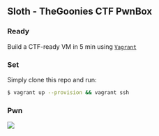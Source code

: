 ## Sloth - TheGoonies CTF PwnBox

### Ready

Build a CTF-ready VM in 5 min using [`Vagrant`](https://www.vagrantup.com/)

### Set
Simply clone this repo and run:
```bash
$ vagrant up --provision && vagrant ssh
```

### Pwn 
![](https://i.imgur.com/BXaKhKO.jpg)
